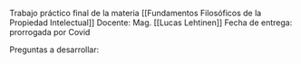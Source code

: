 Trabajo práctico final de la materia [[Fundamentos Filosóficos de la Propiedad Intelectual]]
Docente: Mag. [[Lucas Lehtinen]]
Fecha de entrega: prorrogada por Covid

Preguntas a desarrollar: 

